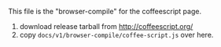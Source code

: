 This file is the "browser-compile" for the coffeescript page.

1. download release tarball from http://coffeescript.org/
2. copy `docs/v1/browser-compile/coffee-script.js` over here.